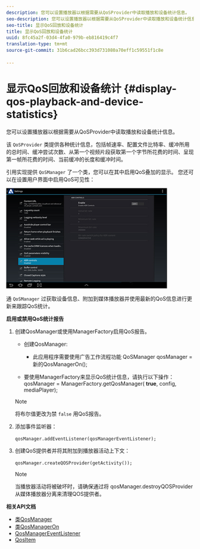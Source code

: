 ```yaml
---
description: 您可以设置播放器以根据需要从QoSProvider中读取播放和设备统计信息。
seo-description: 您可以设置播放器以根据需要从QoSProvider中读取播放和设备统计信息。
seo-title: 显示QoS回放和设备统计
title: 显示QoS回放和设备统计
uuid: 8fc45a2f-03d4-4fa0-979b-eb816419c4f7
translation-type: tm+mt
source-git-commit: 31b6cad26bcc393d731080a70eff1c59551f1c8e

---
```



# 显示QoS回放和设备统计 {#display-qos-playback-and-device-statistics}

您可以设置播放器以根据需要从QoSProvider中读取播放和设备统计信息。

该 `QoSProvider` 类提供各种统计信息，包括帧速率、配置文件比特率、缓冲所用的总时间、缓冲尝试次数、从第一个视频片段获取第一个字节所花费的时间、呈现第一帧所花费的时间、当前缓冲的长度和缓冲时间。

引用实现提供 `QoSManager` 了一个类，您可以在其中启用QoS叠加的显示。 您还可以在设置用户界面中启用QoS可见性：

![](assets/qos-configuration.jpg)

通 `QoSManager` 过获取设备信息、附加到媒体播放器并使用最新的QoS信息进行更新来跟踪QoS统计。

**启用或禁用QoS统计报告**

1. 创建QosManager或使用ManagerFactory启用QoS报告。

   * 创建QosManager:
      * 此应用程序需要使用广告工作流程功能
   QoSManager qosManager =新的QosManagerOn();

   * 要使用ManagerFactory来显示QoS统计信息，请执行以下操作：
   qosManager = ManagerFactory.getQosManager(
   <b>true</b>, config, mediaPlayer);

   >[!NOTE]
   >
   >将布尔值更改为禁 `false` 用QoS报告。

2. 添加事件监听器：

   `qosManager.addEventListener(qosManagerEventListener);`

3. 创建QoS提供者并将其附加到播放器活动上下文：

   `qosManager.createQOSProvider(getActivity());`

   >[!NOTE]
   >
   >当播放器活动将被破坏时，请确保通过将 [](https://help.adobe.com/en_US/primetime/reference_implementation/android/javadoc/com/adobe/primetime/reference/manager/QosManager.html#destroyQOSProvider()) qosManager.destroyQOSProvider从媒体播放器分离来清理QOS提供者。

**相关API文档**

* [类QosManager](https://help.adobe.com/en_US/primetime/api/reference_implementation/android/javadoc/com/adobe/primetime/reference/manager/QosManager.html)
* [类QosManagerOn](https://help.adobe.com/en_US/primetime/api/reference_implementation/android/javadoc/com/adobe/primetime/reference/manager/QosManagerOn.html)
* [QosManagerEventListener](https://help.adobe.com/en_US/primetime/api/reference_implementation/android/javadoc/com/adobe/primetime/reference/manager/QosManager.QosManagerEventListener.html)
* [QosItem](https://help.adobe.com/en_US/primetime/api/reference_implementation/android/javadoc/com/adobe/primetime/reference/manager/QosManager.QosItem.html)
